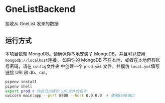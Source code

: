 # GneListBackend

 接收从 GneList 发来的数据

## 运行方式

本项目依赖 MongoDB。请确保你本地安装了 MongoDB，并且可以使用`mongodb://localhost`连接。
如果你的 MongoDB 不在本地，或者在本地但有账号密码，请在 `config`文件夹
中创建一个 `prod.yml` 文件，并模仿 `local.yml`填写链接 URI 和 db、col。


```bash
pipenv install
pipenv shell
export prod # 你自己创建的 yml文件的名字
uvicorn main:app --port 8800 --host 0.0.0.0  # 使用8800端口
```